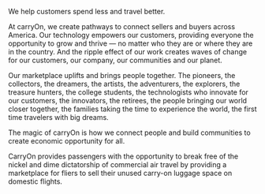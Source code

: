 We help customers spend less and travel better.

At carryOn, we create pathways to connect sellers and buyers across America.  Our technology empowers our customers, providing everyone the opportunity to grow and thrive — no matter who they are or where they are in the country. And the ripple effect of our work creates waves of change for our customers, our company, our communities and our planet.

Our marketplace uplifts and brings people together. The pioneers, the collectors, the dreamers, the artists, the adventurers, the explorers, the treasure hunters, the college students, the technologists who innovate for our customers, the innovators, the retirees, the people bringing our world closer together, the families taking the time to experience the world, the first time travelers with big dreams.

The magic of carryOn is how we connect people and build communities to create economic opportunity for all.

CarryOn provides passengers with the opportunity to break free of the nickel and dime dictatorship of commercial air travel by providing a marketplace for fliers to sell their unused carry-on luggage space on domestic flights.  